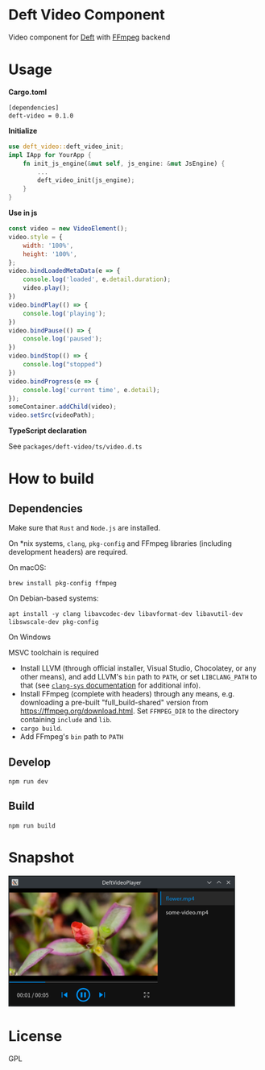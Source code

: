 # Deft Video Component

Video component for [Deft](https://github.com/deft-ui/deft) with [FFmpeg](https://ffmpeg.org/) backend


# Usage

**Cargo.toml**
```
[dependencies]
deft-video = 0.1.0
```

**Initialize**

```rust
use deft_video::deft_video_init;
impl IApp for YourApp {
    fn init_js_engine(&mut self, js_engine: &mut JsEngine) {
        ...
        deft_video_init(js_engine);
    }
}
```

**Use in js**

```javascript
const video = new VideoElement();
video.style = {
    width: '100%',
    height: '100%',
};
video.bindLoadedMetaData(e => {
    console.log('loaded', e.detail.duration);
    video.play();
})
video.bindPlay(() => {
    console.log('playing');
})
video.bindPause(() => {
    console.log('paused');
})
video.bindStop(() => {
    console.log("stopped")
})
video.bindProgress(e => {
    console.log('current time', e.detail);
});
someContainer.addChild(video);
video.setSrc(videoPath);
```

**TypeScript declaration**

See `packages/deft-video/ts/video.d.ts`

# How to build

## Dependencies

Make sure that `Rust` and `Node.js` are installed.

On *nix systems, `clang`, `pkg-config` and FFmpeg libraries (including development headers) are required.

On macOS:

    brew install pkg-config ffmpeg

On Debian-based systems:

    apt install -y clang libavcodec-dev libavformat-dev libavutil-dev libswscale-dev pkg-config

On Windows

MSVC toolchain is required

- Install LLVM (through official installer, Visual Studio, Chocolatey, or any other means), and add LLVM's `bin` path to `PATH`, or set `LIBCLANG_PATH` to that (see [`clang-sys` documentation](https://github.com/KyleMayes/clang-sys#environment-variables) for additional info).
- Install FFmpeg (complete with headers) through any means, e.g. downloading a pre-built "full_build-shared" version from https://ffmpeg.org/download.html. Set `FFMPEG_DIR` to the directory containing `include` and `lib`.
- `cargo build`.
- Add FFmpeg's `bin` path to `PATH`

## Develop

```
npm run dev
```

## Build

```
npm run build
```

# Snapshot

<img src="https://github.com/deft-ui/deft-video/blob/main/snapshot.png?raw=true" width="450" />

# License

GPL



